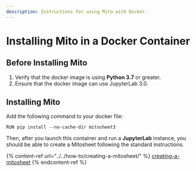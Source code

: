 ```yaml
---
description: Instructions for using Mito with Docker.
---
```


# Installing Mito in a Docker Container

## Before Installing Mito

1. Verify that the docker image is using **Python 3.7** or greater.
2. Ensure that the docker image can use JupyterLab 3.0.

## Installing Mito

Add the following command to your docker file:

```
RUN pip install --no-cache-dir mitosheet3
```

Then, after you launch this container and run a **JupyterLab** instance, you should be able to create a Mitosheet following the standard instructions.

{% content-ref url="../../how-to/creating-a-mitosheet/" %}
[creating-a-mitosheet](../../how-to/creating-a-mitosheet/)
{% endcontent-ref %}
